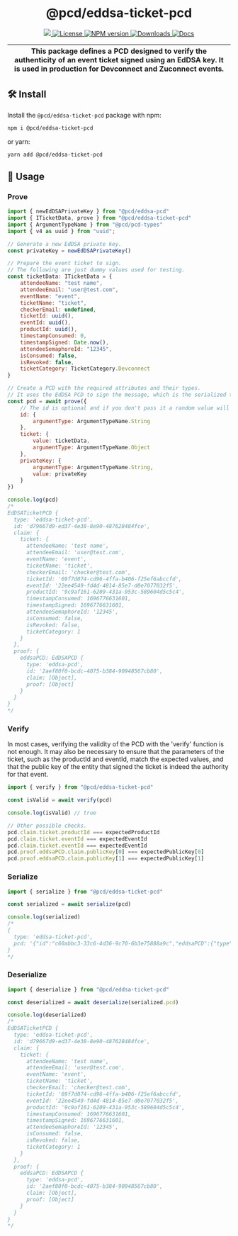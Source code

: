 <p align="center">
    <h1 align="center">
        @pcd/eddsa-ticket-pcd
    </h1>
</p>

<p align="center">
    <a href="https://github.com/proofcarryingdata">
        <img src="https://img.shields.io/badge/project-PCD-blue.svg?style=flat-square">
    </a>
    <a href="https://github.com/proofcarryingdata/zupass/blob/main/packages/eddsa-pcd/LICENSE">
        <img alt="License" src="https://img.shields.io/badge/license-GPL--3.0-green.svg?style=flat-square">
    </a>
    <a href="https://www.npmjs.com/package/@pcd/eddsa-ticket-pcd">
        <img alt="NPM version" src="https://img.shields.io/npm/v/@pcd/eddsa-ticket-pcd?style=flat-square" />
    </a>
    <a href="https://npmjs.org/package/@pcd/eddsa-ticket-pcd">
        <img alt="Downloads" src="https://img.shields.io/npm/dm/@pcd/eddsa-ticket-pcd.svg?style=flat-square" />
    </a>
    <a href="https://docs.pcd.team/modules/_pcd_eddsa_pcd.html">
        <img alt="Docs" src="https://img.shields.io/badge/docs-typedoc-purple.svg?style=flat-square">
    </a>
</p>

| This package defines a PCD designed to verify the authenticity of an event ticket signed using an EdDSA key. It is used in production for Devconnect and Zuconnect events. |
| ------------------------------------------------------------------------------------------------------------ |

## 🛠 Install

Install the `@pcd/eddsa-ticket-pcd` package with npm:

```bash
npm i @pcd/eddsa-ticket-pcd
```

or yarn:

```bash
yarn add @pcd/eddsa-ticket-pcd
```

## 📜 Usage

### Prove

```javascript
import { newEdDSAPrivateKey } from "@pcd/eddsa-pcd"
import { ITicketData, prove } from "@pcd/eddsa-ticket-pcd"
import { ArgumentTypeName } from "@pcd/pcd-types"
import { v4 as uuid } from "uuid";

// Generate a new EdDSA private key.
const privateKey = newEdDSAPrivateKey()

// Prepare the event ticket to sign.
// The following are just dummy values used for testing.
const ticketData: ITicketData = {
    attendeeName: "test name",
    attendeeEmail: "user@test.com",
    eventName: "event",
    ticketName: "ticket",
    checkerEmail: undefined,
    ticketId: uuid(),
    eventId: uuid(),
    productId: uuid(),
    timestampConsumed: 0,
    timestampSigned: Date.now(),
    attendeeSemaphoreId: "12345",
    isConsumed: false,
    isRevoked: false,
    ticketCategory: TicketCategory.Devconnect
}

// Create a PCD with the required attributes and their types.
// It uses the EdDSA PCD to sign the message, which is the serialized ticket in this PCD.
const pcd = await prove({
    // The id is optional and if you don't pass it a random value will be automatically created.
    id: {
        argumentType: ArgumentTypeName.String
    },
    ticket: {
        value: ticketData,
        argumentType: ArgumentTypeName.Object
    },
    privateKey: {
        argumentType: ArgumentTypeName.String,
        value: privateKey
    }
})

console.log(pcd)
/*
EdDSATicketPCD {
  type: 'eddsa-ticket-pcd',
  id: 'd79667d9-ed37-4e38-8e90-487628484fce',
  claim: {
    ticket: {
      attendeeName: 'test name',
      attendeeEmail: 'user@test.com',
      eventName: 'event',
      ticketName: 'ticket',
      checkerEmail: 'checker@test.com',
      ticketId: '69f7d074-cd96-4ffa-b406-f25ef6abccfd',
      eventId: '22ee4549-fd4d-4814-85e7-d0e7077032f5',
      productId: '9c9af161-6209-431a-953c-589604d5c5c4',
      timestampConsumed: 1696776631601,
      timestampSigned: 1696776631601,
      attendeeSemaphoreId: '12345',
      isConsumed: false,
      isRevoked: false,
      ticketCategory: 1
    }
  },
  proof: {
    eddsaPCD: EdDSAPCD {
      type: 'eddsa-pcd',
      id: '2aef80f0-bcdc-4075-b384-90948567cb80',
      claim: [Object],
      proof: [Object]
    }
  }
}
*/
```

### Verify

In most cases, verifying the validity of the PCD with the 'verify' function is not enough. It may also be necessary to ensure that the parameters of the ticket, such as the productId and eventId, match the expected values, and that the public key of the entity that signed the ticket is indeed the authority for that event.

```javascript
import { verify } from "@pcd/eddsa-ticket-pcd"

const isValid = await verify(pcd)

console.log(isValid) // true

// Other possible checks.
pcd.claim.ticket.productId === expectedProductId
pcd.claim.ticket.eventId === expectedEventId
pcd.claim.ticket.eventId === expectedEventId
pcd.proof.eddsaPCD.claim.publicKey[0] === expectedPublicKey[0]
pcd.proof.eddsaPCD.claim.publicKey[1] === expectedPublicKey[1]
```

### Serialize

```javascript
import { serialize } from "@pcd/eddsa-ticket-pcd"

const serialized = await serialize(pcd)

console.log(serialized)
/*
{
  type: 'eddsa-ticket-pcd',
  pcd: '{"id":"c60abbc3-33c6-4d36-9c70-6b3e75888a9c","eddsaPCD":{"type":"eddsa-pcd","pcd":"{\\"type\\":\\"eddsa-pcd\\",\\"id\\":\\"71a8e128-d79f-4730-9115-23cc56c782a3\\",\\"claim\\":{\\"message\\":[\\"b6b2dab7826460db941dff1c0fa51e2\\",\\"91e8b0dbf9de40919d4b7cd8dade3752\\",\\"ca1a03ebaf42478d924922aa6a677b90\\",\\"18b0fc7cfeb\\",\\"18b0fc7cfeb\\",\\"3039\\",\\"0\\",\\"0\\",\\"1\\",\\"0\\",\\"0\\",\\"0\\"],\\"publicKey\\":[\\"1d5ac1f31407018b7d413a4f52c8f74463b30e6ac2238220ad8b254de4eaa3a2\\",\\"1e1de8a908826c3f9ac2e0ceee929ecd0caf3b99b3ef24523aaab796a6f733c4\\"]},\\"proof\\":{\\"signature\\":\\"e27ab12b5caabe4dfee9732b57325254e3c286bab650fde134dcdfa4b501fc00fbf9cb70890b81216dfaea04e6aeaf55f02c42a3df99fe2e416572e7b84f6302\\"}}"},"ticket":{"attendeeName":"test name","attendeeEmail":"user@test.com","eventName":"event","ticketName":"ticket","checkerEmail":"checker@test.com","ticketId":"0b6b2dab-7826-460d-b941-dff1c0fa51e2","eventId":"91e8b0db-f9de-4091-9d4b-7cd8dade3752","productId":"ca1a03eb-af42-478d-9249-22aa6a677b90","timestampConsumed":1696776835051,"timestampSigned":1696776835051,"attendeeSemaphoreId":"12345","isConsumed":false,"isRevoked":false,"ticketCategory":1}}'
}
*/
```

### Deserialize

```javascript
import { deserialize } from "@pcd/eddsa-ticket-pcd"

const deserialized = await deserialize(serialized.pcd)

console.log(deserialized)
/*
EdDSATicketPCD {
  type: 'eddsa-ticket-pcd',
  id: 'd79667d9-ed37-4e38-8e90-487628484fce',
  claim: {
    ticket: {
      attendeeName: 'test name',
      attendeeEmail: 'user@test.com',
      eventName: 'event',
      ticketName: 'ticket',
      checkerEmail: 'checker@test.com',
      ticketId: '69f7d074-cd96-4ffa-b406-f25ef6abccfd',
      eventId: '22ee4549-fd4d-4814-85e7-d0e7077032f5',
      productId: '9c9af161-6209-431a-953c-589604d5c5c4',
      timestampConsumed: 1696776631601,
      timestampSigned: 1696776631601,
      attendeeSemaphoreId: '12345',
      isConsumed: false,
      isRevoked: false,
      ticketCategory: 1
    }
  },
  proof: {
    eddsaPCD: EdDSAPCD {
      type: 'eddsa-pcd',
      id: '2aef80f0-bcdc-4075-b384-90948567cb80',
      claim: [Object],
      proof: [Object]
    }
  }
}
*/
```
